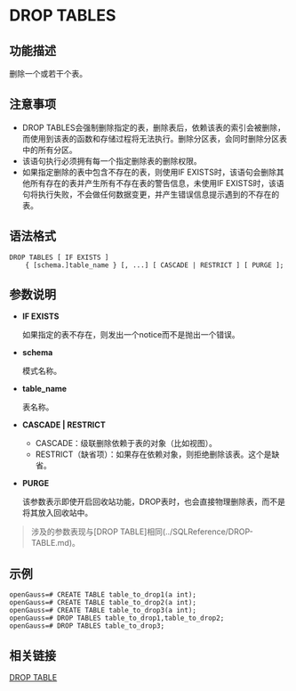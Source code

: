 # DROP TABLES

## 功能描述<a name="zh-cn_topic_0283137126_zh-cn_topic_0237122076_zh-cn_topic_0059779051_s2baab5c876044795a12b5949f22d2144"></a>

删除一个或若干个表。

## 注意事项<a name="zh-cn_topic_0283137126_zh-cn_topic_0237122076_zh-cn_topic_0059779051_s8ea536d5b8ff459e9e3614e35f53bc2a"></a>

-   DROP TABLES会强制删除指定的表，删除表后，依赖该表的索引会被删除，而使用到该表的函数和存储过程将无法执行。删除分区表，会同时删除分区表中的所有分区。
-   该语句执行必须拥有每一个指定删除表的删除权限。
-   如果指定删除的表中包含不存在的表，则使用IF EXISTS时，该语句会删除其他所有存在的表并产生所有不存在表的警告信息，未使用IF EXISTS时，该语句将执行失败，不会做任何数据变更，并产生错误信息提示遇到的不存在的表。

## 语法格式<a name="zh-cn_topic_0283137126_zh-cn_topic_0237122076_zh-cn_topic_0059779051_s58bdce220c9f4292ba9af919b04ad25c"></a>

```
DROP TABLES [ IF EXISTS ] 
    { [schema.]table_name } [, ...] [ CASCADE | RESTRICT ] [ PURGE ];
```

## 参数说明<a name="zh-cn_topic_0283137126_zh-cn_topic_0237122076_zh-cn_topic_0059779051_sf4962205ddf84312a5fd888bc662e5cf"></a>

-   **IF EXISTS**

    如果指定的表不存在，则发出一个notice而不是抛出一个错误。

-   **schema**

    模式名称。

-   **table\_name**

    表名称。

-   **CASCADE | RESTRICT**
    -   CASCADE：级联删除依赖于表的对象（比如视图）。
    -   RESTRICT（缺省项）：如果存在依赖对象，则拒绝删除该表。这个是缺省。
    
-   **PURGE**

    该参数表示即使开启回收站功能，DROP表时，也会直接物理删除表，而不是将其放入回收站中。

>涉及的参数表现与[DROP TABLE]相同(../SQLReference/DROP-TABLE.md)。

## 示例<a name="zh-cn_topic_0283137126_zh-cn_topic_0237122076_zh-cn_topic_0059779051_se4f9dc97861c410bb51554bb58bcd76d"></a>

```
openGauss=# CREATE TABLE table_to_drop1(a int);
openGauss=# CREATE TABLE table_to_drop2(a int);
openGauss=# CREATE TABLE table_to_drop3(a int);
openGauss=# DROP TABLES table_to_drop1,table_to_drop2;
openGauss=# DROP TABLES table_to_drop3;
```

## 相关链接<a name="section156744489391"></a>

[DROP TABLE](../SQLReference/DROP-TABLE.md)
